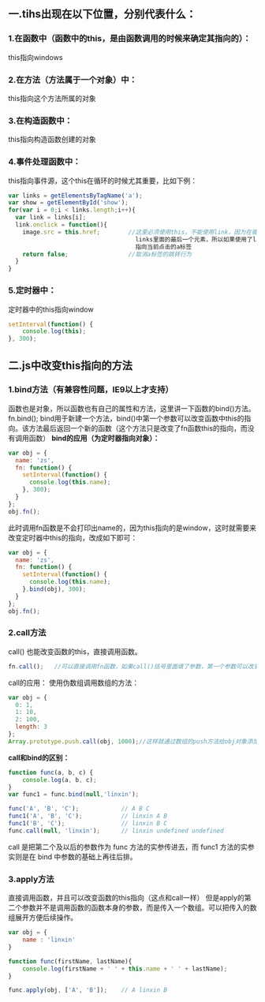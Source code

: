 ## 一.tihs出现在以下位置，分别代表什么：
### 1.在函数中（函数中的this，是由函数调用的时候来确定其指向的）：
this指向windows

### 2.在方法（方法属于一个对象）中：
this指向这个方法所属的对象

### 3.在构造函数中：
this指向构造函数创建的对象

### 4.事件处理函数中：
this指向事件源，这个this在循环的时候尤其重要，比如下例：
```javascript
var links = getElementsByTagName('a');
var show = getElementById('show');
for(var i = 0;i < links.length;i++){
  var link = links[i];
  link.onclick = function(){
    image.src = this.href;        //这里必须使用this，不能使用link，因为在循环注册事件的时候，事件不会执行，而当循环结束后，link就会一直指向
                                    links里面的最后一个元素，所以如果使用了link的话无论点击了哪个a标签都会给其赋值一样的地址。使用this话会一直
                                    指向当前点击的a标签
    return false;                 //取消a标签的跳转行为
  }
}
```
### 5.定时器中：
定时器中的this指向window
```javascript
setInterval(function() {
    console.log(this);
}, 300);
```
## 二.js中改变this指向的方法

### 1.bind方法（有兼容性问题，IE9以上才支持）
函数也是对象，所以函数也有自己的属性和方法，这里讲一下函数的bind()方法。
fn.bind();
bind用于新建一个方法，bind()中第一个参数可以改变函数中this的指向。该方法最后返回一个新的函数（这个方法只是改变了fn函数this的指向，而没有调用函数）
**bind的应用（为定时器指向对象）：**
```javascript
var obj = {
  name: 'zs',
  fn: function() {
    setInterval(function() {
      console.log(this.name);
    }, 300);
  }
};
obj.fn();
```
此时调用fn函数是不会打印出name的，因为this指向的是window，这时就需要来改变定时器中this的指向，改成如下即可：
```javascript
var obj = {
  name: 'zs',
  fn: function() {
    setInterval(function() {
      console.log(this.name);
    }.bind(obj), 300);
  }
};
obj.fn();
```

### 2.call方法
call()  也能改变函数的this，直接调用函数。
```javascript
fn.call();   //可以直接调用fn函数，如果call()括号里面填了参数，第一个参数可以改变fn中this的指向。后面的参数表示调用fn函数的实参。call的返回值就是函数的返回值
```
call的应用：
使用伪数组调用数组的方法：
```javascript
var obj = {
  0: 1,
  1: 10,
  2: 100,
  length: 3
};
Array.prototype.push.call(obj, 1000);//这样就通过数组的push方法给obj对象添加了一项值为1000的数据
```
**call和bind的区别：**
```javascript
function func(a, b, c) {
    console.log(a, b, c);
}
var func1 = func.bind(null,'linxin');

func('A', 'B', 'C');            // A B C
func1('A', 'B', 'C');           // linxin A B
func1('B', 'C');                // linxin B C
func.call(null, 'linxin');      // linxin undefined undefined
```
call 是把第二个及以后的参数作为 func 方法的实参传进去，而 func1 方法的实参实则是在 bind 中参数的基础上再往后排。
### 3.apply方法
直接调用函数，并且可以改变函数的this指向（这点和call一样）
但是apply的第二个参数并不是调用函数的函数本身的参数，而是传入一个数组。可以把传入的数组展开方便后续操作。
```javascript
var obj = {
    name : 'linxin'
}

function func(firstName, lastName){
    console.log(firstName + ' ' + this.name + ' ' + lastName);
}

func.apply(obj, ['A', 'B']);    // A linxin B
```
